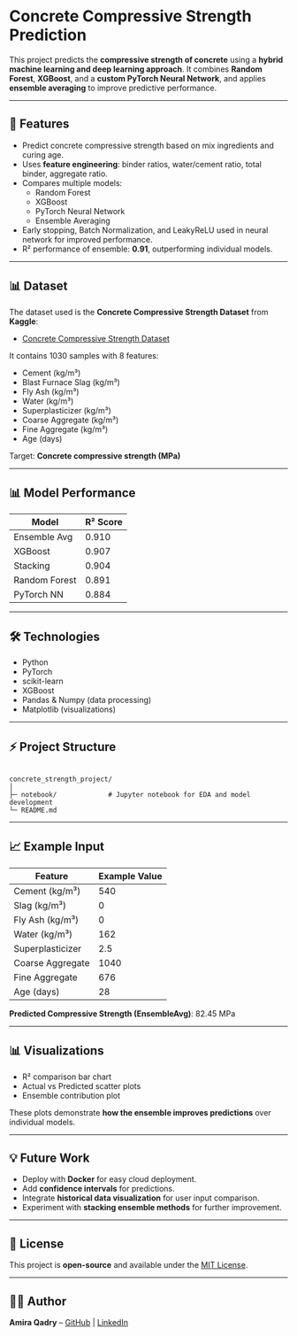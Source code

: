 # Concrete Compressive Strength Prediction

This project predicts the **compressive strength of concrete** using a **hybrid machine learning and deep learning approach**. It combines **Random Forest**, **XGBoost**, and a **custom PyTorch Neural Network**, and applies **ensemble averaging** to improve predictive performance.

---

## 🌟 Features

- Predict concrete compressive strength based on mix ingredients and curing age.
- Uses **feature engineering**: binder ratios, water/cement ratio, total binder, aggregate ratio.
- Compares multiple models:
  - Random Forest
  - XGBoost
  - PyTorch Neural Network
  - Ensemble Averaging
- Early stopping, Batch Normalization, and LeakyReLU used in neural network for improved performance.
- R² performance of ensemble: **0.91**, outperforming individual models.

---

## 📊 Dataset

The dataset used is the **Concrete Compressive Strength Dataset** from **Kaggle**:

- [Concrete Compressive Strength Dataset](https://www.kaggle.com/datasets/elikplim/concrete-compressive-strength-data-set)

It contains 1030 samples with 8 features:

- Cement (kg/m³)  
- Blast Furnace Slag (kg/m³)  
- Fly Ash (kg/m³)  
- Water (kg/m³)  
- Superplasticizer (kg/m³)  
- Coarse Aggregate (kg/m³)  
- Fine Aggregate (kg/m³)  
- Age (days)  

Target: **Concrete compressive strength (MPa)**

---

## 📊 Model Performance

| Model          | R² Score |
|----------------|----------|
| Ensemble Avg   | 0.910    |
| XGBoost        | 0.907    |
| Stacking       | 0.904    |
| Random Forest  | 0.891    |
| PyTorch NN     | 0.884    |

---

## 🛠️ Technologies

- Python 
- PyTorch
- scikit-learn
- XGBoost
- Pandas & Numpy (data processing)
- Matplotlib (visualizations)

---

## ⚡ Project Structure

```

concrete_strength_project/
│
├─ notebook/             # Jupyter notebook for EDA and model development
└─ README.md

````

---

## 📈 Example Input

| Feature          | Example Value |
| ---------------- | ------------- |
| Cement (kg/m³)   | 540           |
| Slag (kg/m³)     | 0             |
| Fly Ash (kg/m³)  | 0             |
| Water (kg/m³)    | 162           |
| Superplasticizer | 2.5           |
| Coarse Aggregate | 1040          |
| Fine Aggregate   | 676           |
| Age (days)       | 28            |

**Predicted Compressive Strength (EnsembleAvg)**: 82.45 MPa

---

## 📊 Visualizations

* R² comparison bar chart
* Actual vs Predicted scatter plots
* Ensemble contribution plot

These plots demonstrate **how the ensemble improves predictions** over individual models.

---

## 💡 Future Work

* Deploy with **Docker** for easy cloud deployment.
* Add **confidence intervals** for predictions.
* Integrate **historical data visualization** for user input comparison.
* Experiment with **stacking ensemble methods** for further improvement.

---

## 📄 License

This project is **open-source** and available under the [MIT License](LICENSE).

---

## 👩‍💻 Author

**Amira Qadry** – [GitHub](https://github.com/yourusername) | [LinkedIn](https://www.linkedin.com/in/amiraqadry/)
